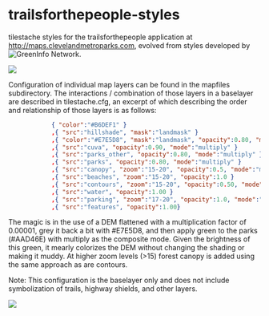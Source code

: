 trailsforthepeople-styles
=========================

tilestache styles for the trailsforthepeople application at http://maps.clevelandmetroparks.com, evolved from styles developed by ![GreenInfo Network](http://www.greeninfo.org/).

![](http://smathermather.files.wordpress.com/2014/03/full-complement-of-features.png)

Configuration of individual map layers can be found in the mapfiles subdirectory. The interactions / combination of those layers in a baselayer are described in tilestache.cfg, an excerpt of which describing the order and relationship of those layers is as follows:

```json
            { "color":"#B6DEF1" }
            ,{ "src":"hillshade", "mask":"landmask" }
            ,{ "color":"#E7E5D8", "mask":"landmask", "opacity":0.80, "mode":"screen" }
            ,{ "src":"cuva", "opacity":0.90, "mode":"multiply" }
            ,{ "src":"parks_other", "opacity":0.80, "mode":"multiply" }
            ,{ "src":"parks", "opacity":0.80, "mode":"multiply" }
            ,{ "src":"canopy", "zoom":"15-20", "opacity":0.5, "mode":"multiply" }
            ,{ "src":"beaches", "zoom":"15-20", "opacity":1.0 }
            ,{ "src":"contours", "zoom":"15-20", "opacity":0.50, "mode":"multiply" }
            ,{ "src":"water", "opacity":1.00 }
            ,{ "src":"parking", "zoom":"17-20", "opacity":1.0, "mode":"multiply"}
            ,{ "src":"features", "opacity":1.00}
```
The magic is in the use of a DEM flattened with a multiplication factor of 0.00001, grey it back a bit with #E7E5D8, and then apply green to the parks (#AAD46E) with multiply as the composite mode. Given the brightness of this green, it mearly colorizes the DEM without changing the shading or making it muddy. At higher zoom levels (>15) forest canopy is added using the same approach as are contours.

Note: This configuration is the baselayer only and does not include symbolization of trails, highway shields, and other layers.

![](http://smathermather.files.wordpress.com/2014/03/custom_test.png)
